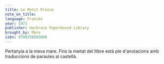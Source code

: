 ```yaml
---
title: Le Petit Prince
note_on_title:
language: Francès
year: 1971
publisher: Harbrace Paperbound Library
brought_by: Mare
isbn: 9780156503006
---
```


Pertanyia a la meva mare. Fins la meitat del llibre està ple d'anotacions amb traduccions de paraules al castellà.
